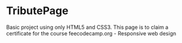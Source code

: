 # TributePage
Basic project using only HTML5 and CSS3.
This page is to claim a certificate for the course feecodecamp.org - Responsive web design
